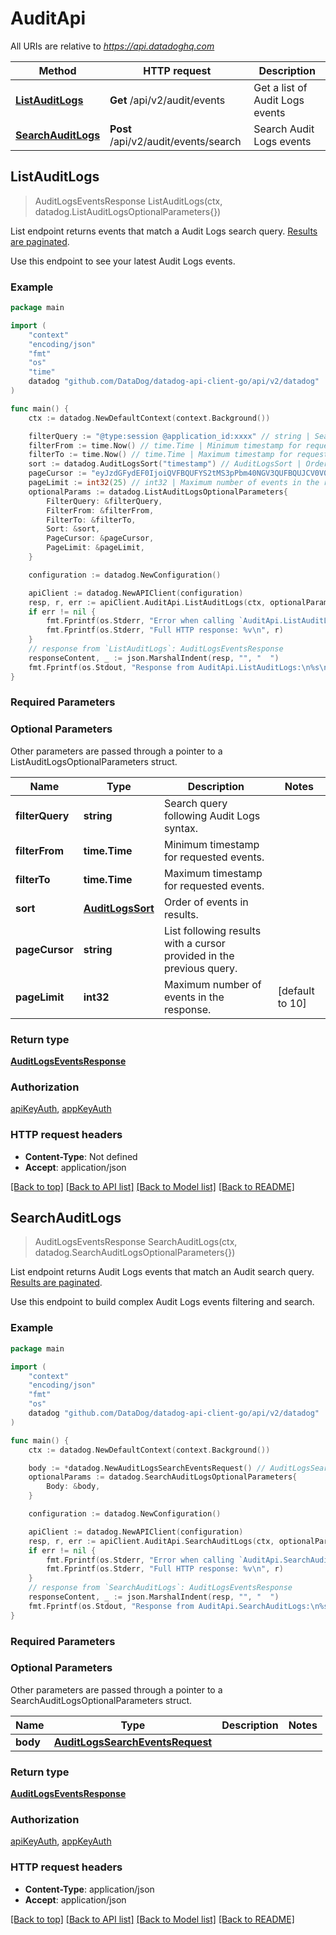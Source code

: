 # AuditApi

All URIs are relative to *https://api.datadoghq.com*

| Method                                             | HTTP request                         | Description                     |
| -------------------------------------------------- | ------------------------------------ | ------------------------------- |
| [**ListAuditLogs**](AuditApi.md#ListAuditLogs)     | **Get** /api/v2/audit/events         | Get a list of Audit Logs events |
| [**SearchAuditLogs**](AuditApi.md#SearchAuditLogs) | **Post** /api/v2/audit/events/search | Search Audit Logs events        |

## ListAuditLogs

> AuditLogsEventsResponse ListAuditLogs(ctx, datadog.ListAuditLogsOptionalParameters{})

List endpoint returns events that match a Audit Logs search query.
[Results are paginated][1].

Use this endpoint to see your latest Audit Logs events.

[1]: https://docs.datadoghq.com/logs/guide/collect-multiple-logs-with-pagination

### Example

```go
package main

import (
    "context"
    "encoding/json"
    "fmt"
    "os"
    "time"
    datadog "github.com/DataDog/datadog-api-client-go/api/v2/datadog"
)

func main() {
    ctx := datadog.NewDefaultContext(context.Background())

    filterQuery := "@type:session @application_id:xxxx" // string | Search query following Audit Logs syntax. (optional)
    filterFrom := time.Now() // time.Time | Minimum timestamp for requested events. (optional)
    filterTo := time.Now() // time.Time | Maximum timestamp for requested events. (optional)
    sort := datadog.AuditLogsSort("timestamp") // AuditLogsSort | Order of events in results. (optional)
    pageCursor := "eyJzdGFydEF0IjoiQVFBQUFYS2tMS3pPbm40NGV3QUFBQUJCV0V0clRFdDZVbG8zY3pCRmNsbHJiVmxDWlEifQ==" // string | List following results with a cursor provided in the previous query. (optional)
    pageLimit := int32(25) // int32 | Maximum number of events in the response. (optional) (default to 10)
    optionalParams := datadog.ListAuditLogsOptionalParameters{
        FilterQuery: &filterQuery,
        FilterFrom: &filterFrom,
        FilterTo: &filterTo,
        Sort: &sort,
        PageCursor: &pageCursor,
        PageLimit: &pageLimit,
    }

    configuration := datadog.NewConfiguration()

    apiClient := datadog.NewAPIClient(configuration)
    resp, r, err := apiClient.AuditApi.ListAuditLogs(ctx, optionalParams)
    if err != nil {
        fmt.Fprintf(os.Stderr, "Error when calling `AuditApi.ListAuditLogs`: %v\n", err)
        fmt.Fprintf(os.Stderr, "Full HTTP response: %v\n", r)
    }
    // response from `ListAuditLogs`: AuditLogsEventsResponse
    responseContent, _ := json.MarshalIndent(resp, "", "  ")
    fmt.Fprintf(os.Stdout, "Response from AuditApi.ListAuditLogs:\n%s\n", responseContent)
}
```

### Required Parameters

### Optional Parameters

Other parameters are passed through a pointer to a ListAuditLogsOptionalParameters struct.

| Name            | Type                                  | Description                                                          | Notes           |
| --------------- | ------------------------------------- | -------------------------------------------------------------------- | --------------- |
| **filterQuery** | **string**                            | Search query following Audit Logs syntax.                            |
| **filterFrom**  | **time.Time**                         | Minimum timestamp for requested events.                              |
| **filterTo**    | **time.Time**                         | Maximum timestamp for requested events.                              |
| **sort**        | [**AuditLogsSort**](AuditLogsSort.md) | Order of events in results.                                          |
| **pageCursor**  | **string**                            | List following results with a cursor provided in the previous query. |
| **pageLimit**   | **int32**                             | Maximum number of events in the response.                            | [default to 10] |

### Return type

[**AuditLogsEventsResponse**](AuditLogsEventsResponse.md)

### Authorization

[apiKeyAuth](../README.md#apiKeyAuth), [appKeyAuth](../README.md#appKeyAuth)

### HTTP request headers

- **Content-Type**: Not defined
- **Accept**: application/json

[[Back to top]](#) [[Back to API list]](../README.md#documentation-for-api-endpoints)
[[Back to Model list]](../README.md#documentation-for-models)
[[Back to README]](../README.md)

## SearchAuditLogs

> AuditLogsEventsResponse SearchAuditLogs(ctx, datadog.SearchAuditLogsOptionalParameters{})

List endpoint returns Audit Logs events that match an Audit search query.
[Results are paginated][1].

Use this endpoint to build complex Audit Logs events filtering and search.

[1]: https://docs.datadoghq.com/logs/guide/collect-multiple-logs-with-pagination

### Example

```go
package main

import (
    "context"
    "encoding/json"
    "fmt"
    "os"
    datadog "github.com/DataDog/datadog-api-client-go/api/v2/datadog"
)

func main() {
    ctx := datadog.NewDefaultContext(context.Background())

    body := *datadog.NewAuditLogsSearchEventsRequest() // AuditLogsSearchEventsRequest |  (optional)
    optionalParams := datadog.SearchAuditLogsOptionalParameters{
        Body: &body,
    }

    configuration := datadog.NewConfiguration()

    apiClient := datadog.NewAPIClient(configuration)
    resp, r, err := apiClient.AuditApi.SearchAuditLogs(ctx, optionalParams)
    if err != nil {
        fmt.Fprintf(os.Stderr, "Error when calling `AuditApi.SearchAuditLogs`: %v\n", err)
        fmt.Fprintf(os.Stderr, "Full HTTP response: %v\n", r)
    }
    // response from `SearchAuditLogs`: AuditLogsEventsResponse
    responseContent, _ := json.MarshalIndent(resp, "", "  ")
    fmt.Fprintf(os.Stdout, "Response from AuditApi.SearchAuditLogs:\n%s\n", responseContent)
}
```

### Required Parameters

### Optional Parameters

Other parameters are passed through a pointer to a SearchAuditLogsOptionalParameters struct.

| Name     | Type                                                                | Description | Notes |
| -------- | ------------------------------------------------------------------- | ----------- | ----- |
| **body** | [**AuditLogsSearchEventsRequest**](AuditLogsSearchEventsRequest.md) |             |

### Return type

[**AuditLogsEventsResponse**](AuditLogsEventsResponse.md)

### Authorization

[apiKeyAuth](../README.md#apiKeyAuth), [appKeyAuth](../README.md#appKeyAuth)

### HTTP request headers

- **Content-Type**: application/json
- **Accept**: application/json

[[Back to top]](#) [[Back to API list]](../README.md#documentation-for-api-endpoints)
[[Back to Model list]](../README.md#documentation-for-models)
[[Back to README]](../README.md)
